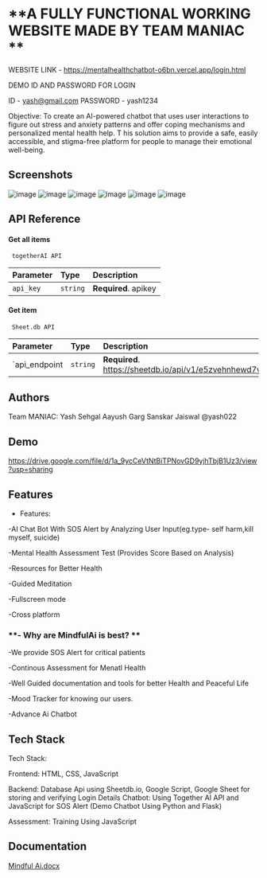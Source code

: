 
<h1>**A FULLY FUNCTIONAL WORKING WEBSITE MADE BY TEAM MANIAC
**</h1>

WEBSITE LINK - https://mentalhealthchatbot-o6bn.vercel.app/login.html

DEMO ID AND PASSWORD FOR LOGIN 

ID - yash@gmail.com
PASSWORD - yash1234

Objective:
To create an AI-powered chatbot that uses user
interactions to figure out stress and anxiety patterns
and offer coping mechanisms and personalized mental
health help. T his solution aims to provide a safe, easily
accessible, and stigma-free platform for people to
manage their emotional well-being.

## Screenshots

![image](https://github.com/user-attachments/assets/3186063c-0245-43f7-a230-a5515a3edd1b)
![image](https://github.com/user-attachments/assets/e916f3ad-f475-4ce5-99a8-7fa04d5f63c6)
![image](https://github.com/user-attachments/assets/5309f580-55d6-44aa-8e52-cc6cf2fafaa7)
![image](https://github.com/user-attachments/assets/6c6de6e9-6a4c-4a4d-afc1-ca32a31e44bd)
![image](https://github.com/user-attachments/assets/7ed33eb3-c6b0-452c-ab2f-fd23a3ab6f9e)
![image](https://github.com/user-attachments/assets/d59924da-c174-4766-aea9-c113f59211f6)


## API Reference

#### Get all items

```http
 togetherAI API
```

| Parameter | Type     | Description                |
| :-------- | :------- | :------------------------- |
| `api_key` | `string` | **Required**. apikey |

#### Get item

```http
 Sheet.db API
```

| Parameter | Type     | Description                       |
| :-------- | :------- | :-------------------------------- |
| `api_endpoint      | `string` | **Required**. https://sheetdb.io/api/v1/e5zvehnhewd7y|





## Authors
Team MANIAC:
Yash Sehgal
Aayush Garg
Sanskar Jaiswal
@yash022

## Demo


https://drive.google.com/file/d/1a_9ycCeVtNtBiTPNovGD9yjhTbjB1Uz3/view?usp=sharing




## Features

- Features:

-AI Chat Bot With SOS Alert by Analyzing User Input(eg.type- self harm,kill myself, suicide)

-Mental Health Assessment Test (Provides Score   Based on Analysis)

-Resources for Better Health

-Guided Meditation

-Fullscreen mode

-Cross platform

<h3> **- Why are MindfulAi is best?
** </h3>

-We provide SOS Alert for critical patients

-Continous Assessment for Menatl Health

-Well Guided documentation and tools for better Health and Peaceful Life

-Mood Tracker for knowing our users.

-Advance Ai  Chatbot 



## Tech Stack

Tech Stack:

Frontend: HTML, CSS, JavaScript

Backend:
   Database Api using Sheetdb.io, Google Script, Google Sheet for storing and verifying Login Details
   Chatbot: Using Together AI API and JavaScript for SOS Alert (Demo Chatbot Using Python and Flask)

Assessment: Training Using JavaScript
## Documentation
[Mindful Ai.docx](https://github.com/user-attachments/files/19619066/Mindful.Ai.docx)



